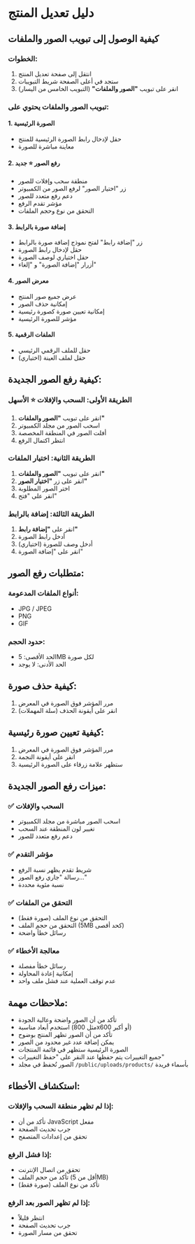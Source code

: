 # دليل تعديل المنتج

## كيفية الوصول إلى تبويب الصور والملفات

### الخطوات:
1. انتقل إلى صفحة تعديل المنتج
2. ستجد في أعلى الصفحة شريط التبويبات
3. انقر على تبويب **"الصور والملفات"** (التبويب الخامس من اليسار)

### تبويب الصور والملفات يحتوي على:

#### 1. الصورة الرئيسية
- حقل لإدخال رابط الصورة الرئيسية للمنتج
- معاينة مباشرة للصورة

#### 2. رفع الصور ⭐ **جديد**
- منطقة سحب وإفلات للصور
- زر "اختيار الصور" لرفع الصور من الكمبيوتر
- دعم رفع متعدد للصور
- مؤشر تقدم الرفع
- التحقق من نوع وحجم الملفات

#### 3. إضافة صورة بالرابط
- زر "إضافة رابط" لفتح نموذج إضافة صورة بالرابط
- حقل لإدخال رابط الصورة
- حقل اختياري لوصف الصورة
- أزرار "إضافة الصورة" و "إلغاء"

#### 4. معرض الصور
- عرض جميع صور المنتج
- إمكانية حذف الصور
- إمكانية تعيين صورة كصورة رئيسية
- مؤشر للصورة الرئيسية

#### 5. الملفات الرقمية
- حقل للملف الرقمي الرئيسي
- حقل لملف العينة (اختياري)

## كيفية رفع الصور الجديدة:

### الطريقة الأولى: السحب والإفلات ⭐ **الأسهل**
1. انقر على تبويب **"الصور والملفات"**
2. اسحب الصور من مجلد الكمبيوتر
3. أفلت الصور في المنطقة المخصصة
4. انتظر اكتمال الرفع

### الطريقة الثانية: اختيار الملفات
1. انقر على تبويب **"الصور والملفات"**
2. انقر على زر **"اختيار الصور"**
3. اختر الصور المطلوبة
4. انقر على "فتح"

### الطريقة الثالثة: إضافة بالرابط
1. انقر على **"إضافة رابط"**
2. أدخل رابط الصورة
3. (اختياري) أدخل وصف للصورة
4. انقر على "إضافة الصورة"

## متطلبات رفع الصور:

### أنواع الملفات المدعومة:
- JPG / JPEG
- PNG
- GIF

### حدود الحجم:
- الحد الأقصى: 5MB لكل صورة
- الحد الأدنى: لا يوجد

## كيفية حذف صورة:

1. مرر المؤشر فوق الصورة في المعرض
2. انقر على أيقونة الحذف (سلة المهملات)

## كيفية تعيين صورة رئيسية:

1. مرر المؤشر فوق الصورة في المعرض
2. انقر على أيقونة النجمة
3. ستظهر علامة زرقاء على الصورة الرئيسية

## ميزات رفع الصور الجديدة:

### ✅ السحب والإفلات
- اسحب الصور مباشرة من مجلد الكمبيوتر
- تغيير لون المنطقة عند السحب
- دعم رفع متعدد للصور

### ✅ مؤشر التقدم
- شريط تقدم يظهر نسبة الرفع
- رسالة "جاري رفع الصور..."
- نسبة مئوية محددة

### ✅ التحقق من الملفات
- التحقق من نوع الملف (صورة فقط)
- التحقق من حجم الملف (5MB كحد أقصى)
- رسائل خطأ واضحة

### ✅ معالجة الأخطاء
- رسائل خطأ مفصلة
- إمكانية إعادة المحاولة
- عدم توقف العملية عند فشل ملف واحد

## ملاحظات مهمة:

- تأكد من أن الصور واضحة وعالية الجودة
- استخدم أبعاد مناسبة (مثل 800x600 أو أكبر)
- تأكد من أن الصور تظهر المنتج بوضوح
- يمكن إضافة عدد غير محدود من الصور
- الصورة الرئيسية ستظهر في قائمة المنتجات
- جميع التغييرات يتم حفظها عند النقر على "حفظ التغييرات"
- الصور تُحفظ في مجلد `/public/uploads/products/` بأسماء فريدة

## استكشاف الأخطاء:

### إذا لم تظهر منطقة السحب والإفلات:
- تأكد من أن JavaScript مفعل
- جرب تحديث الصفحة
- تحقق من إعدادات المتصفح

### إذا فشل الرفع:
- تحقق من اتصال الإنترنت
- تأكد من حجم الملف (أقل من 5MB)
- تأكد من نوع الملف (صورة فقط)

### إذا لم تظهر الصور بعد الرفع:
- انتظر قليلاً
- جرب تحديث الصفحة
- تحقق من مسار الصورة 